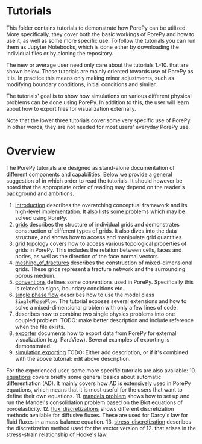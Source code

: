 # Tutorials
This folder contains tutorials to demonstrate how PorePy can be utilized.
More specifically, they cover both the basic workings of PorePy and how to use it, as well as some more specific use.
To follow the tutorials you can run them as Jupyter Notebooks, which is done either by downloading the individual files or by cloning the repository.

The new or average user need only care about the tutorials 1.-10. that are shown below.
Those tutorials are mainly oriented towards use of PorePy as it is. 
In practice this means only making minor adjustments, such as modifying boundary conditions, initial conditions and similar.

The tutorials' goal is to show how simulations on various different physical problems can be done using PorePy.
In addition to this, the user will learn about how to export files for visualization externally.

Note that the lower three tutorials cover some very specific use of PorePy. 
In other words, they are not needed for most users' everyday PorePy use.
# Overview
The PorePy tutorials are designed as stand-alone documentation of different components and capabilities. 
Below we provide a general suggestion of in which order to read the tutorials.
It should however be noted that the appropriate order of reading may depend on the reader's background and ambitions.

1. [introduction](./introduction.ipynb) describes the overarching conceptual framework and its high-level implementation. It also lists some problems which may be solved using PorePy.
2. [grids](./grids.ipynb) describes the structure of individual grids and demonstrates construction of different types of grids. It also dives into the data structure, and shows how to access and manipulate grid quantities.
3. [grid topology](./grid_topology.ipynb) covers how to access various topological properties of grids in PorePy. This includes the relation between cells, faces and nodes, as well as the direction of the face normal vectors.
4. [meshing_of_fractures](./meshing_of_fractures.ipynb) describes the construction of mixed-dimensional grids. These grids represent a fracture network and the surrounding porous medium.
5. [conventions](./conventions.ipynb) defines some conventions used in PorePy. Specifically this is related to signs, boundary conditions etc.
6. [single phase flow](./single_phase_flow.ipynb) describes how to use the model class `SinglePhaseFlow`. The tutorial exposes several extensions and how to solve a mixed-dimensional problem with only a few lines of code.
7. []() describes how to combine two single physics problems into one coupled problem. TODO: make better description and include reference when the file exists. 
8. [exporter](./exporter.ipynb) documents how to export data from PorePy for external visualization (e.g. ParaView). Several examples of exporting is demonstrated.
9. [simulation exporting](./simulation_exporting.ipynb) TODO: Either add description, or if it's combined with the above tutorial: edit above description.

For the experienced user, some more specific tutorials are also available:
10. [equations](./equations.ipynb) covers briefly some general basics about automatic differentiation (AD). It mainly covers how AD is extensively used in PorePy equations, which means that it is most useful for the users that want to define their own equations.
11. [mandels problem](./mandels_problem.ipynb) shows how to set up and run the Mandel's consolidation problem based on the Biot equations of poroelasticity. 
12. [flux_discretizations](./flux_discretizations.ipynb) shows different discretization methods available for diffusive fluxes. These are used for Darcy's law for fluid fluxes in a mass balance equation. 
13. [stress_discretization](./stress_discretization.ipynb) describes the discretization method used for the vector version of 12. that arises in the stress-strain relationship of Hooke's law.